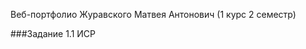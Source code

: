 <!--Автор:Журавский Матвей Антонович-->
Веб-портфолио Журавского Матвея Антонович (1 курс 2 семестр)

###Задание 1.1 ИСР
